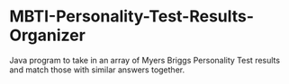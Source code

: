 # MBTI-Personality-Test-Results-Organizer
Java program to take in an array of Myers Briggs Personality Test results and match those with similar answers together.
